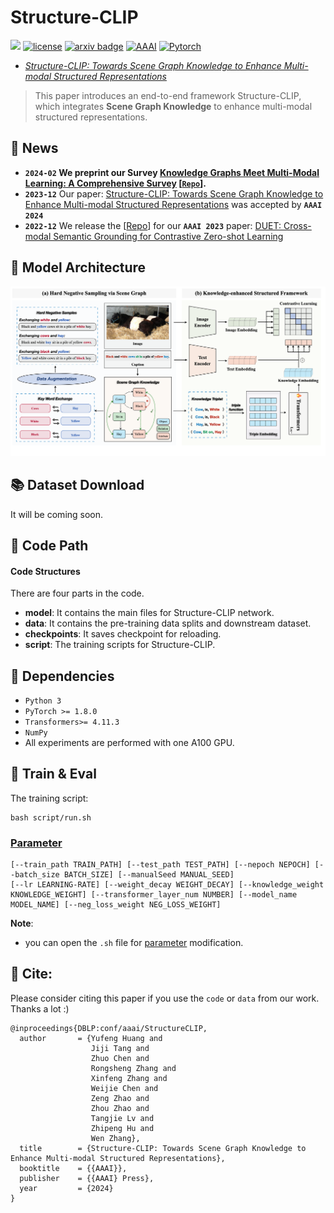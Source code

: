 # Structure-CLIP
![](https://img.shields.io/badge/version-1.0.1-blue)
[![license](https://img.shields.io/github/license/mashape/apistatus.svg?maxAge=2592000)](https://github.com/zjukg/DUET/blob/main/licence)
[![arxiv badge](https://img.shields.io/badge/arxiv-2305.06152-red)](https://arxiv.org/abs/2305.06152)
[![AAAI](https://img.shields.io/badge/AAAI-2024-%23f1592a?labelColor=%23003973&color=%23be1c1a)](https://aaai.org/Conferences/AAAI-24/)
[![Pytorch](https://img.shields.io/badge/PyTorch-%23EE4C2C.svg?e&logo=PyTorch&logoColor=white)](https://pytorch.org/)
 - [*Structure-CLIP: Towards Scene Graph Knowledge to Enhance Multi-modal Structured Representations*](https://arxiv.org/abs/2305.06152)

>This paper introduces an end-to-end framework Structure-CLIP, which integrates **Scene Graph Knowledge** to enhance multi-modal structured representations. 

 ## 🔔 News
- **`2024-02` We preprint our Survey [Knowledge Graphs Meet Multi-Modal Learning: A Comprehensive Survey](http://arxiv.org/abs/2402.05391)  [[`Repo`](https://github.com/zjukg/KG-MM-Survey)].**
- **`2023-12`** Our paper: [Structure-CLIP: Towards Scene Graph Knowledge to Enhance Multi-modal Structured Representations](https://arxiv.org/abs/2305.06152) was accepted by **`AAAI 2024`**
- **`2022-12`** We release the [[Repo](https://github.com/zjukg/DUET)] for our **`AAAI 2023`** paper: [DUET: Cross-modal Semantic Grounding for Contrastive Zero-shot Learning](https://arxiv.org/abs/2207.01328)
 
 ## 🌈 Model Architecture
![Model_architecture](https://github.com/zjukg/Structure-CLIP/blob/main/figure/model.png)

## 📚 Dataset Download
It will be coming soon.

## 📕 Code Path

#### Code Structures
There are four parts in the code.
- **model**: It contains the main files for Structure-CLIP network.
- **data**: It contains the pre-training data splits and downstream dataset.
- **checkpoints**: It saves checkpoint for reloading.
- **script**: The training scripts for Structure-CLIP.

## 🔬 Dependencies

- ```Python 3```
- ```PyTorch >= 1.8.0```
- ```Transformers>= 4.11.3```
- ```NumPy```
- All experiments are performed with one A100 GPU.

## 🚀 Train & Eval

The training script:
```shell
bash script/run.sh
```

### [Parameter](#content)
```
[--train_path TRAIN_PATH] [--test_path TEST_PATH] [--nepoch NEPOCH] [--batch_size BATCH_SIZE] [--manualSeed MANUAL_SEED]
[--lr LEARNING-RATE] [--weight_decay WEIGHT_DECAY] [--knowledge_weight KNOWLEDGE_WEIGHT] [--transformer_layer_num NUMBER] [--model_name MODEL_NAME] [--neg_loss_weight NEG_LOSS_WEIGHT] 
```

**Note**: 
- you can open the `.sh` file for <a href="#Parameter">parameter</a> modification.

## 🤝 Cite:
Please consider citing this paper if you use the ```code``` or ```data``` from our work.
Thanks a lot :)

```bigquery
@inproceedings{DBLP:conf/aaai/StructureCLIP,
  author       = {Yufeng Huang and
                  Jiji Tang and
                  Zhuo Chen and
                  Rongsheng Zhang and
                  Xinfeng Zhang and
                  Weijie Chen and
                  Zeng Zhao and
                  Zhou Zhao and
                  Tangjie Lv and
                  Zhipeng Hu and
                  Wen Zhang},
  title        = {Structure-CLIP: Towards Scene Graph Knowledge to Enhance Multi-modal Structured Representations},
  booktitle    = {{AAAI}},
  publisher    = {{AAAI} Press},
  year         = {2024}
}
```

